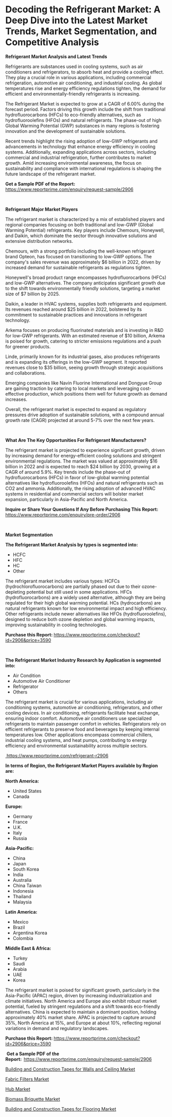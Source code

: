 <p><h1>Decoding the Refrigerant Market: A Deep Dive into the Latest Market Trends, Market Segmentation, and Competitive Analysis</h1></p><p><strong>Refrigerant Market Analysis and Latest Trends</strong></p>
<p><p>Refrigerants are substances used in cooling systems, such as air conditioners and refrigerators, to absorb heat and provide a cooling effect. They play a crucial role in various applications, including commercial refrigeration, automotive air conditioning, and industrial cooling. As global temperatures rise and energy efficiency regulations tighten, the demand for efficient and environmentally-friendly refrigerants is increasing.</p><p>The Refrigerant Market is expected to grow at a CAGR of 6.00% during the forecast period. Factors driving this growth include the shift from traditional hydrofluorocarbons (HFCs) to eco-friendly alternatives, such as hydrofluoroolefins (HFOs) and natural refrigerants. The phase-out of high Global Warming Potential (GWP) substances in many regions is fostering innovation and the development of sustainable solutions.</p><p>Recent trends highlight the rising adoption of low-GWP refrigerants and advancements in technology that enhance energy efficiency in cooling systems. Additionally, expanding applications across sectors, including commercial and industrial refrigeration, further contributes to market growth. Amid increasing environmental awareness, the focus on sustainability and compliance with international regulations is shaping the future landscape of the refrigerant market.</p></p>
<p><strong>Get a Sample PDF of the Report:&nbsp;</strong> <a href="https://www.reportprime.com/enquiry/request-sample/2906">https://www.reportprime.com/enquiry/request-sample/2906</a></p>
<p>&nbsp;</p>
<p><strong>Refrigerant Major Market Players</strong></p>
<p><p>The refrigerant market is characterized by a mix of established players and regional companies focusing on both traditional and low-GWP (Global Warming Potential) refrigerants. Key players include Chemours, Honeywell, and Daikin, which dominate the sector through innovative solutions and extensive distribution networks.</p><p>Chemours, with a strong portfolio including the well-known refrigerant brand Opteon, has focused on transitioning to low-GWP options. The company's sales revenue was approximately $6 billion in 2022, driven by increased demand for sustainable refrigerants as regulations tighten.</p><p>Honeywell's broad product range encompasses hydrofluorocarbons (HFCs) and low-GWP alternatives. The company anticipates significant growth due to the shift towards environmentally friendly solutions, targeting a market size of $7 billion by 2025. </p><p>Daikin, a leader in HVAC systems, supplies both refrigerants and equipment. Its revenues reached around $25 billion in 2022, bolstered by its commitment to sustainable practices and innovations in refrigerant technology.</p><p>Arkema focuses on producing fluorinated materials and is investing in R&D for low-GWP refrigerants. With an estimated revenue of $10 billion, Arkema is poised for growth, catering to stricter emissions regulations and a push for greener products.</p><p>Linde, primarily known for its industrial gases, also produces refrigerants and is expanding its offerings in the low-GWP segment. It reported revenues close to $35 billion, seeing growth through strategic acquisitions and collaborations.</p><p>Emerging companies like Navin Fluorine International and Dongyue Group are gaining traction by catering to local markets and leveraging cost-effective production, which positions them well for future growth as demand increases.</p><p>Overall, the refrigerant market is expected to expand as regulatory pressures drive adoption of sustainable solutions, with a compound annual growth rate (CAGR) projected at around 5-7% over the next few years.</p></p>
<p>&nbsp;</p>
<p><strong>What Are The Key Opportunities For Refrigerant Manufacturers?</strong></p>
<p><p>The refrigerant market is projected to experience significant growth, driven by increasing demand for energy-efficient cooling solutions and stringent environmental regulations. The market was valued at approximately $16 billion in 2022 and is expected to reach $24 billion by 2030, growing at a CAGR of around 5.9%. Key trends include the phase-out of hydrofluorocarbons (HFCs) in favor of low-global warming potential alternatives like hydrofluoroolefins (HFOs) and natural refrigerants such as CO2 and ammonia. Additionally, the rising adoption of advanced HVAC systems in residential and commercial sectors will bolster market expansion, particularly in Asia-Pacific and North America.</p></p>
<p><strong>Inquire or Share Your Questions If Any Before Purchasing This Report:</strong> <a href="https://www.reportprime.com/enquiry/pre-order/2906">https://www.reportprime.com/enquiry/pre-order/2906</a></p>
<p>&nbsp;</p>
<p><strong>Market Segmentation</strong></p>
<p><strong>The Refrigerant Market Analysis by types is segmented into:</strong></p>
<p><ul><li>HCFC</li><li>HFC</li><li>HC</li><li>Other</li></ul></p>
<p><p>The refrigerant market includes various types: HCFCs (hydrochlorofluorocarbons) are partially phased out due to their ozone-depleting potential but still used in some applications. HFCs (hydrofluorocarbons) are a widely used alternative, although they are being regulated for their high global warming potential. HCs (hydrocarbons) are natural refrigerants known for low environmental impact and high efficiency. Other refrigerants include newer alternatives like HFOs (hydrofluoroolefins), designed to reduce both ozone depletion and global warming impacts, improving sustainability in cooling technologies.</p></p>
<p><strong>Purchase this Report:&nbsp;</strong><a href="https://www.reportprime.com/checkout?id=2906&price=3590">https://www.reportprime.com/checkout?id=2906&price=3590</a></p>
<p>&nbsp;</p>
<p><strong>The Refrigerant Market Industry Research by Application is segmented into:</strong></p>
<p><ul><li>Air Condition</li><li>Automotive Air Conditioner</li><li>Refrigerator</li><li>Others</li></ul></p>
<p><p>The refrigerant market is crucial for various applications, including air conditioning systems, automotive air conditioning, refrigerators, and other cooling devices. In air conditioning, refrigerants facilitate heat exchange, ensuring indoor comfort. Automotive air conditioners use specialized refrigerants to maintain passenger comfort in vehicles. Refrigerators rely on efficient refrigerants to preserve food and beverages by keeping internal temperatures low. Other applications encompass commercial chillers, industrial cooling systems, and heat pumps, contributing to energy efficiency and environmental sustainability across multiple sectors.</p></p>
<p><a href="https://www.reportprime.com/refrigerant-r2906">&nbsp;https://www.reportprime.com/refrigerant-r2906</a></p>
<p><strong>In terms of Region, the Refrigerant Market Players available by Region are:</strong></p>
<p>
    <p> <strong> North America: </strong>
        <ul>
            <li>United States</li>
            <li>Canada</li>
        </ul>
        </p> 
    <p> <strong> Europe: </strong>
        <ul>
            <li>Germany</li>
            <li>France</li>
            <li>U.K.</li>
            <li>Italy</li>
            <li>Russia</li>
        </ul>
        </p> 
    <p> <strong> Asia-Pacific: </strong>
        <ul>
            <li>China</li>
            <li>Japan</li>
            <li>South Korea</li>
            <li>India</li>
            <li>Australia</li>
            <li>China Taiwan</li>
            <li>Indonesia</li>
            <li>Thailand</li>
            <li>Malaysia</li>
        </ul>
        </p> 
    <p> <strong> Latin America: </strong>
        <ul>
            <li>Mexico</li>
            <li>Brazil</li>
            <li>Argentina Korea</li>
            <li>Colombia</li>
        </ul>
        </p> 
    <p> <strong> Middle East & Africa: </strong>
        <ul>
            <li>Turkey</li>
            <li>Saudi</li>
            <li>Arabia</li>
            <li>UAE</li>
            <li>Korea</li>
        </ul>
    </p>
    </p>
<p><p>The refrigerant market is poised for significant growth, particularly in the Asia-Pacific (APAC) region, driven by increasing industrialization and climate initiatives. North America and Europe also exhibit robust market potential, fueled by stringent regulations and a shift towards eco-friendly alternatives. China is expected to maintain a dominant position, holding approximately 40% market share. APAC is projected to capture around 35%, North America at 15%, and Europe at about 10%, reflecting regional variations in demand and regulatory landscapes.</p></p>
<p><strong>Purchase this Report: </strong><a href="https://www.reportprime.com/checkout?id=2906&price=3590">https://www.reportprime.com/checkout?id=2906&price=3590</a></p>
<p>&nbsp;<strong>Get a Sample PDF of the Report:&nbsp;&nbsp;</strong><a href="https://www.reportprime.com/enquiry/request-sample/2906">https://www.reportprime.com/enquiry/request-sample/2906</a></p>
<p><strong></strong></p>
<p><p><a href="https://issuu.com/reportprime-2/docs/building-and-construction-tapes-for_5cf2bf4f9b2c5a">Building and Construction Tapes for Walls and Ceiling Market</a></p><p><a href="https://www.linkedin.com/pulse/navigating-global-fabric-filters-market-from-trends-strategy-dozmf?trackingId=%2F1VWxCsyR7WRB8GUquLWgw%3D%3D">Fabric Filters Market</a></p><p><a href="https://medium.com/@sofyanbudiaman1_67863/global-perspectives-on-hub-market-trends-and-forecast-2024-2031-ce751697b382">Hub Market</a></p><p><a href="https://medium.com/@barbarakbess8920/strategic-roadmap-global-biomass-briquette-market-insights-and-opportunities-2024-2031-eaf3f92f9858">Biomass Briquette Market</a></p><p><a href="https://issuu.com/reportprime-2/docs/building-and-construction-tapes-for_a3a23cefe3f23f">Building and Construction Tapes for Flooring Market</a></p></p>